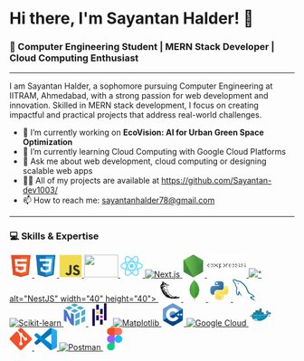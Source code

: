 # **Hi there, I'm Sayantan Halder!** 👋
### 🚀 Computer Engineering Student | MERN Stack Developer | Cloud Computing Enthusiast 

---

I am Sayantan Halder, a sophomore pursuing Computer Engineering at IITRAM, Ahmedabad, with a strong passion for web development and innovation. Skilled in MERN stack development, I focus on creating impactful and practical projects that address real-world challenges.
- 🔭 I’m currently working on **EcoVision: AI for Urban Green Space Optimization**
- 🌱 I’m currently learning Cloud Computing with Google Cloud Platforms
- 💬 Ask me about web development, cloud computing or designing scalable web apps
- 👨‍💻 All of my projects are available at https://github.com/Sayantan-dev1003/
- 📫 How to reach me: sayantanhalder78@gmail.com

---

### 💻 Skills & Expertise
 
<a href="https://developer.mozilla.org/en-US/docs/Web/HTML">
  <img src="https://raw.githubusercontent.com/devicons/devicon/master/icons/html5/html5-original.svg" alt="HTML5" width="40" height="40">
</a>
<a href="https://developer.mozilla.org/en-US/docs/Web/CSS">
  <img src="https://raw.githubusercontent.com/devicons/devicon/master/icons/css3/css3-original.svg" alt="CSS3" width="40" height="40">
</a>
<a href="https://www.javascript.com/">
  <img src="https://raw.githubusercontent.com/devicons/devicon/master/icons/javascript/javascript-original.svg" alt="JavaScript" width="40" height="40">
</a>
<a href="https://tailwindcss.com/">
  <img src="https://upload.wikimedia.org/wikipedia/commons/d/d5/Tailwind_CSS_Logo.svg" width="60" height="40">
</a>
<a href="https://reactjs.org/">
  <img src="https://raw.githubusercontent.com/devicons/devicon/master/icons/react/react-original.svg" alt="React" width="40" height="40">
</a>
<a href="https://nextjs.org/">
  <img src="https://images.ctfassets.net/23aumh6u8s0i/6pjUKboBuFLvCKkE3esaFA/5f2101d6d2add5c615db5e98a553fc44/nextjs.jpeg" alt="Next.js" width="60" height="40">
</a> 
<a href="https://nodejs.org/">
  <img src="https://raw.githubusercontent.com/devicons/devicon/master/icons/nodejs/nodejs-original.svg" alt="Node.js" width="40" height="40">
</a>
<a href="https://expressjs.com/">
  <img src="https://raw.githubusercontent.com/devicons/devicon/master/icons/express/express-original-wordmark.svg" alt="Express.js" width="70" height="40">
</a>
<a href="https://nestjs.com/">
  <img src="<svg xmlns="http://www.w3.org/2000/svg" viewBox="0 0 455.95 454.16"><defs><style>.a{fill:#e0234e;fill-rule:evenodd;}</style></defs><title>nestjs-icon</title><path class="a" d="M268.47,0a28.88,28.88,0,0,0-9.18,1.65A25.94,25.94,0,0,1,270.24,17c.11.82.35,1.41.47,2.23a12.84,12.84,0,0,1,.23,2.12c.47,10.36-2.71,11.66-4.94,17.78a25.13,25.13,0,0,0,1.65,23.2,13.78,13.78,0,0,0,1.41,2.59c-4.48-29.79,20.37-34.26,25-43.57.35-8.12-6.36-13.54-11.66-17.31a26,26,0,0,0-13.89-4Zm37.44,6.71a13.74,13.74,0,0,0-.23,3.42c-.12.94-.12,2.12-.24,3.06a25,25,0,0,1-.82,2.82,27.58,27.58,0,0,1-.94,2.83c-.47.94-.83,1.77-1.3,2.71-.35.47-.59.94-.94,1.41L300.73,24c-.59.83-1.17,1.65-1.76,2.36a19.29,19.29,0,0,1-2.12,2.12v.11c-.71.59-1.42,1.3-2.24,1.89-2.47,1.88-5.3,3.29-7.89,5.06a17.2,17.2,0,0,0-2.35,1.77,16.89,16.89,0,0,0-2.24,1.88A18.72,18.72,0,0,0,280,41.45a17.2,17.2,0,0,0-1.77,2.35c-.59.83-1.17,1.65-1.65,2.48S275.77,48,275.3,49a24.93,24.93,0,0,0-.94,2.71c-.36,1.06-.59,2-.83,3-.11.47-.11,1.06-.23,1.53s-.12.94-.24,1.41c0,.94-.12,2-.12,2.94a12.51,12.51,0,0,0,.12,2.12,13.12,13.12,0,0,0,.36,3,23.53,23.53,0,0,0,.58,2.82c.36,1,.59,1.89.95,2.83.23.59.59,1.18.82,1.65L248.69,62.41c-4.59-1.3-9.07-2.47-13.66-3.53l-7.42-1.77c-7.06-1.41-14.25-2.47-21.43-3.18-.23,0-.35-.12-.59-.12-7.06-.7-14-1.06-21.08-1.06-5.18,0-10.36.24-15.42.59-7.18.47-14.37,1.41-21.55,2.59-1.77.24-3.53.59-5.3.94-3.65.71-7.18,1.53-10.6,2.36l-5.29,1.41c-1.77.71-3.42,1.53-5.07,2.24l-3.88,1.76c-.24.12-.47.12-.59.24-1.18.59-2.24,1.06-3.3,1.65a5.59,5.59,0,0,0-.82.35c-1.3.59-2.59,1.3-3.65,1.89-.83.35-1.65.82-2.36,1.17a9.48,9.48,0,0,1-1.06.59c-1.06.59-2.12,1.18-3.06,1.77a32.72,32.72,0,0,0-2.83,1.76c-.82.59-1.64,1.06-2.35,1.65-.12.12-.24.12-.35.24a26.71,26.71,0,0,0-2.24,1.65l-.24.23-1.76,1.42c-.24.11-.47.35-.71.47-.59.47-1.18,1.06-1.77,1.53-.11.23-.35.35-.47.47-.7.71-1.41,1.29-2.12,2-.11,0-.11.12-.23.24-.71.58-1.41,1.29-2.12,2-.12.12-.12.23-.24.23-.59.59-1.17,1.18-1.76,1.89-.24.23-.59.47-.83.7-.59.71-1.29,1.42-2,2.12-.12.24-.35.36-.47.59-.94.94-1.77,1.89-2.71,2.83l-.35.35a71.21,71.21,0,0,1-6,5.77,67.1,67.1,0,0,1-6.59,5.18c-2.36,1.65-4.59,3.06-7.07,4.48a72.29,72.29,0,0,1-7.41,3.53c-2.48,1.06-5.07,2-7.66,2.82-4.94,1.06-10,3.07-14.36,3.42a24.71,24.71,0,0,0-2.95.35c-1.06.24-2,.47-2.94.71L19.19,122a29.39,29.39,0,0,0-2.82,1.29c-.83.59-1.77,1.06-2.59,1.65a19.78,19.78,0,0,0-2.36,2,20.63,20.63,0,0,0-2.35,2.12c-.71.83-1.42,1.53-2,2.36s-1.3,1.77-1.77,2.71a19.76,19.76,0,0,0-1.65,2.71c-.47,1.06-.94,2-1.3,3.06s-.7,2-1,3.06a21.77,21.77,0,0,0-.59,2.82c0,.12-.12.24-.12.36-.24,1.06-.24,2.47-.35,3.18A15.6,15.6,0,0,0,0,151.66a6.58,6.58,0,0,0,.12,1.53,12.3,12.3,0,0,0,.47,2.24,15.41,15.41,0,0,0,.82,2.12v.12a23.29,23.29,0,0,0,1.3,2.12,24.92,24.92,0,0,0,1.53,2.12c.59.59,1.29,1.29,2,1.88a16.16,16.16,0,0,0,2.24,1.88c2.82,2.48,3.53,3.3,7.18,5.19.59.35,1.18.58,1.89.94.11,0,.23.12.35.12a1,1,0,0,0,.12.58,21.57,21.57,0,0,0,.59,2.83,15.14,15.14,0,0,0,.94,2.83c.35.7.59,1.41.94,2.12a2.45,2.45,0,0,0,.35.58c.47.95.94,1.77,1.42,2.59s1.17,1.65,1.76,2.48,1.3,1.53,2,2.23,1.42,1.3,2.24,2a.43.43,0,0,0,.24.11,23.87,23.87,0,0,0,2.12,1.65,17.83,17.83,0,0,0,2.59,1.53,17.72,17.72,0,0,0,2.7,1.3,13.64,13.64,0,0,0,2.36.82c.12.12.23.12.47.24.47.12,1.06.23,1.53.35-.35,6.36-.47,12.37.47,14.49C41.8,213,47,205.83,52.16,197.59c-.7,8.12-1.17,17.66,0,20.48s8.36-6.24,14.49-16.36c83.48-19.31,159.67,38.38,167.67,119.87-1.53-12.72-17.19-19.79-24.37-18-3.53,8.71-9.54,19.9-19.19,26.85a75.59,75.59,0,0,0-1.18-23.55A76.23,76.23,0,0,1,175,336.53c-11.19.82-22.37-4.59-28.26-12.72-.47-.35-.59-1.06-.94-1.53a20.86,20.86,0,0,1-.95-2.47,9.55,9.55,0,0,1-.7-2.47,17.94,17.94,0,0,1-.12-2.59V313a18.44,18.44,0,0,1,.59-2.47,20,20,0,0,1,.82-2.48,27.33,27.33,0,0,1,1.42-2.47c2-5.65,2-10.24-1.65-12.95a14.4,14.4,0,0,0-2.24-1.18c-.47-.12-1.06-.35-1.53-.47s-.59-.23-.94-.35A18.58,18.58,0,0,0,138,290a8.72,8.72,0,0,0-2.47-.35,18.9,18.9,0,0,0-2.59-.24c-.59,0-1.18.12-1.77.12a9.42,9.42,0,0,0-2.59.35,18.82,18.82,0,0,0-4.94,1.3c-.83.35-1.53.7-2.36,1.06s-1.41.82-2.23,1.17c-27.44,17.9-11.07,59.82,7.65,71.95-7.07,1.29-14.25,2.83-16.25,4.36l-.24.23a112,112,0,0,0,15.9,7.89c7.54,2.47,15.54,4.71,19.08,5.65v.12a113.9,113.9,0,0,0,29.67,2.12c52.16-3.65,94.91-43.33,102.68-95.61.23,1.06.47,2,.7,3.06.36,2.12.83,4.36,1.06,6.59v.12c.24,1.06.36,2.12.48,3.06v.47c.11,1.06.23,2.12.23,3.06.12,1.3.24,2.6.24,3.89v1.88c0,.59.11,1.3.11,1.89s-.11,1.41-.11,2.12v1.65c0,.82-.12,1.53-.12,2.35a7.11,7.11,0,0,1-.12,1.53c0,.83-.12,1.65-.12,2.59a3.23,3.23,0,0,0-.12,1.06c-.11.94-.23,1.77-.35,2.71a3.2,3.2,0,0,1-.12,1.06c-.12,1.18-.35,2.24-.47,3.42v.23c-.23,1.06-.47,2.24-.7,3.3v.35c-.24,1.06-.48,2.12-.71,3.18,0,.12-.12.35-.12.47a31,31,0,0,1-.82,3.18v.35c-.36,1.18-.71,2.24-1,3.3a.39.39,0,0,0-.11.24c-.36,1.17-.71,2.35-1.06,3.53s-.83,2.24-1.3,3.41-.82,2.36-1.29,3.42-.95,2.24-1.42,3.41h-.11c-.48,1.06-.95,2.24-1.54,3.3a4.68,4.68,0,0,1-.35.82c-.12.12-.12.24-.23.36A111.58,111.58,0,0,1,235,405.06c-.94.59-1.89,1.3-2.83,2-.23.24-.59.36-.82.59-.83.59-1.65,1.18-2.59,1.77l.35.71h.12l4.94-.71h.12c3.06-.47,6.13-1.06,9.19-1.65a20.51,20.51,0,0,0,2.59-.59l1.65-.35c.82-.12,1.64-.35,2.47-.47s1.41-.36,2.12-.59a223.3,223.3,0,0,0,34.15-11.31,188.57,188.57,0,0,1-73.13,59.7,194.2,194.2,0,0,0,40.16-6.94,188.18,188.18,0,0,0,111.27-88.9A187.91,187.91,0,0,1,333.11,434a185.06,185.06,0,0,0,81-126.23,187.51,187.51,0,0,1,3.41,56.76C502.56,246,424.61,123.05,392,90.67c-.12-.24-.24-.35-.24-.59-.11.12-.11.12-.11.24,0-.12,0-.12-.12-.24,0,1.41-.12,2.83-.24,4.24-.35,2.71-.7,5.3-1.17,7.89s-1.3,5.18-2,7.77-1.76,5.06-2.82,7.54-2.24,4.82-3.53,7.18-2.71,4.59-4.24,6.71-3.18,4.36-4.83,6.36-3.65,4-5.54,5.89c-1.17,1.06-2.23,2-3.41,2.94-.94.82-1.77,1.53-2.71,2.36a69,69,0,0,1-6.59,4.59c-2.24,1.41-4.59,2.82-6.95,4s-5,2.24-7.42,3.3-5.06,1.76-7.65,2.47-5.3,1.3-7.89,1.77-5.42.7-8,.94c-1.88.12-3.77.23-5.65.23-2.71,0-5.42-.23-8-.47A77.88,77.88,0,0,1,287,162.61h-.12c2.59-.23,5.18-.47,7.77-.94s5.3-1.06,7.89-1.76,5.18-1.54,7.65-2.48a71.45,71.45,0,0,0,7.42-3.29c2.47-1.18,4.71-2.48,7.07-3.89s4.47-3.06,6.59-4.71a64.5,64.5,0,0,0,6-5.3,65.53,65.53,0,0,0,5.53-5.77c1.77-2.12,3.41-4.24,5-6.36.23-.35.47-.82.7-1.17,1.18-1.89,2.36-3.77,3.42-5.66,1.29-2.35,2.47-4.71,3.53-7.18s2-4.94,2.83-7.54,1.41-5.06,2-7.65.94-5.3,1.17-7.89.48-5.41.48-8c0-1.88-.12-3.76-.24-5.65-.24-2.71-.59-5.3-.94-7.89s-1.06-5.3-1.77-7.89-1.65-5.06-2.59-7.53a79.84,79.84,0,0,0-3.3-7.3c-1.29-2.36-2.59-4.71-4-7s-3.06-4.36-4.71-6.48-3.53-4-5.42-6c-.94-.94-2-2-3.06-2.94-5.3-4.13-10.83-8-16.36-11.54a20.77,20.77,0,0,0-2.36-1.18,46.21,46.21,0,0,0-11.19-4.95Z"/></svg>" alt="NestJS" width="40" height="40">
</a>
<a href="https://flask.palletsprojects.com/">
  <img src="https://raw.githubusercontent.com/devicons/devicon/master/icons/flask/flask-original.svg" alt="Flask" width="40" height="40">
</a> 
<a href="https://www.mongodb.com/">
  <img src="https://raw.githubusercontent.com/devicons/devicon/master/icons/mongodb/mongodb-original.svg" alt="MongoDB" width="40" height="40">
</a>
<a href="https://www.python.org/">
  <img src="https://raw.githubusercontent.com/devicons/devicon/master/icons/python/python-original.svg" alt="Python" width="40" height="40">
</a>
<a href="https://www.mysql.com/">
  <img src="https://raw.githubusercontent.com/devicons/devicon/master/icons/mysql/mysql-original.svg" alt="MySQL" width="40" height="40">
</a>
<a href="https://scikit-learn.org/">
  <img src="https://upload.wikimedia.org/wikipedia/commons/0/05/Scikit_learn_logo_small.svg" alt="Scikit-learn" width="40" height="40">
</a>
<a href="https://numpy.org/">
  <img src="https://raw.githubusercontent.com/devicons/devicon/master/icons/numpy/numpy-original.svg" alt="NumPy" width="40" height="40">
</a>
<a href="https://pandas.pydata.org/">
  <img src="https://raw.githubusercontent.com/devicons/devicon/master/icons/pandas/pandas-original.svg" alt="Pandas" width="40" height="40">
</a>
<a href="https://matplotlib.org/">
  <img src="https://upload.wikimedia.org/wikipedia/commons/0/01/Matplotlib_logo.svg" alt="Matplotlib" width="40" height="40">
</a> 
<a href="https://isocpp.org/">
  <img src="https://raw.githubusercontent.com/devicons/devicon/master/icons/cplusplus/cplusplus-original.svg" alt="C++" width="40" height="40">
</a>
<a href="https://cloud.google.com/">
  <img src="https://www.vectorlogo.zone/logos/google_cloud/google_cloud-icon.svg" alt="Google Cloud" width="40" height="40">
</a>
<a href="https://www.docker.com/">
  <img src="https://raw.githubusercontent.com/devicons/devicon/master/icons/docker/docker-original.svg" alt="Docker" width="40" height="40">
</a>
<a href="https://git-scm.com/">
  <img src="https://raw.githubusercontent.com/devicons/devicon/master/icons/git/git-original.svg" alt="Git" width="40" height="40">
</a>
<a href="https://code.visualstudio.com/">
  <img src="https://raw.githubusercontent.com/devicons/devicon/master/icons/vscode/vscode-original.svg" alt="VS Code" width="40" height="40">
</a>
<a href="https://www.postman.com/">
  <img src="https://www.vectorlogo.zone/logos/getpostman/getpostman-icon.svg" alt="Postman" width="40" height="40">
</a>
<a href="https://www.figma.com/">
  <img src="https://raw.githubusercontent.com/devicons/devicon/master/icons/figma/figma-original.svg" alt="Figma" width="40" height="40">
</a>
